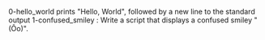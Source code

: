 0-hello_world prints "Hello, World", followed by a new line to the standard output
1-confused_smiley : Write a script that displays a confused smiley "(Ôo)".

